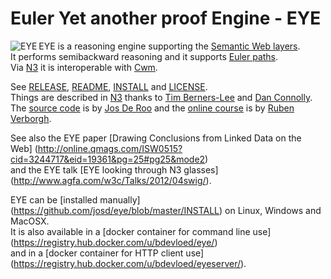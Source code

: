 # Euler Yet another proof Engine - EYE

<img align="left" src="https://josd.github.io/images/eye.png" alt="EYE"/> EYE is a reasoning engine supporting the [Semantic Web layers](http://www.w3.org/DesignIssues/diagrams/sweb-stack/2006a).<br/>
It performs semibackward reasoning and it supports [Euler paths](http://mathworld.wolfram.com/KoenigsbergBridgeProblem.html).<br/>
Via [N3](http://www.w3.org/TeamSubmission/n3/) it is interoperable with [Cwm](http://www.w3.org/2000/10/swap/doc/cwm).<br/>

See [RELEASE](https://github.com/josd/eye/blob/master/RELEASE), [README](https://github.com/josd/eye/blob/master/README), [INSTALL](https://github.com/josd/eye/blob/master/INSTALL) and [LICENSE](https://github.com/josd/eye/blob/master/LICENSE).<br/>
Things are described in [N3](http://www.w3.org/TeamSubmission/n3/) thanks to [Tim Berners-Lee](http://www.w3.org/People/Berners-Lee/) and [Dan Connolly](http://www.w3.org/People/Connolly/).<br/>
The [source code](https://github.com/josd/eye/blob/master/eye.prolog) is by [Jos De Roo](https://josd.github.io/) and the [online course](http://n3.restdesc.org/) is by [Ruben Verborgh](http://ruben.verborgh.org/).<br/>

See also the EYE paper [Drawing Conclusions from Linked Data on the Web] (http://online.qmags.com/ISW0515?cid=3244717&eid=19361&pg=25#pg25&mode2)<br/>
and the EYE talk [EYE looking through N3 glasses] (http://www.agfa.com/w3c/Talks/2012/04swig/).<br/>

EYE can be [installed manually] (https://github.com/josd/eye/blob/master/INSTALL) on Linux, Windows and MacOSX.<br/>
It is also available in a [docker container for command line use] (https://registry.hub.docker.com/u/bdevloed/eye/)<br/>
and in a [docker container for HTTP client use] (https://registry.hub.docker.com/u/bdevloed/eyeserver/).<br/>
